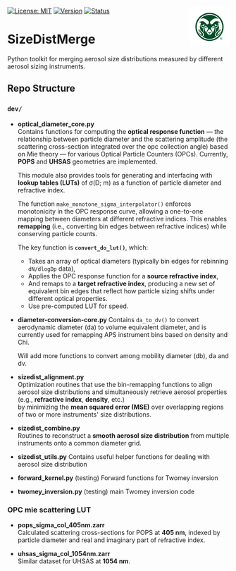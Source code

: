 <!-- Top banner + right-aligned CSU logo (same pattern as your TAMU example) -->
<a href="https://www.atmos.colostate.edu/" target="_blank"> <img src="assets/CSU-Rams-Head-Symbol-357.jpg" align="right" height="90" alt="Colorado State University Atmospheric Science"> </a>

[![License: MIT](https://img.shields.io/badge/License-MIT-yellow.svg)](https://opensource.org/licenses/MIT)
[![Version](https://img.shields.io/badge/python-3.13-blue.svg)](https://www.python.org/downloads/release/python-3137/)
[![Status](https://img.shields.io/badge/status-in%20development-orange.svg)]()

# SizeDistMerge
Python toolkit for merging aerosol size distributions measured by different aerosol sizing instruments.

## Repo Structure


### `dev/`

- **optical_diameter_core.py**  
  Contains functions for computing the **optical response function** — the relationship between particle diameter and the scattering amplitude (the scattering cross-section integrated over the opc collection angle) based on Mie theory — for various Optical Particle Counters (OPCs). Currently, **POPS** and **UHSAS** geometries are implemented.  

  This module also provides tools for generating and interfacing with **lookup tables (LUTs)** of σ(D; m) as a function of particle diameter and refractive index.  

  The function `make_monotone_sigma_interpolator()` enforces monotonicity in the OPC response curve, allowing a one-to-one mapping between diameters at different refractive indices. This enables **remapping** (i.e., converting bin edges between refractive indices) while conserving particle counts.

  The key function is **`convert_do_lut()`**, which:
  - Takes an array of optical diameters (typically bin edges for rebinning `dN/dlogDp` data),
  - Applies the OPC response function for a **source refractive index**,
  - And remaps to a **target refractive index**, producing a new set of equivalent bin edges that reflect how particle sizing shifts under different optical properties.
  - Use pre-computed LUT for speed.

- **diameter-conversion-core.py** 
  Contains `da_to_dv()` to convert aerodynamic diameter (da) to volume equivalent diameter, and is currently used for remapping APS instrument bins based on density and Chi.

  Will add more functions to convert among mobility diameter (db), da and dv.

- **sizedist_alignment.py**  
  Optimization routines that use the bin-remapping functions to align aerosol size distributions and simultaneously retrieve aerosol properties (e.g., **refractive index**, **density**, etc.)  
  by minimizing the **mean squared error (MSE)** over overlapping regions of two or more instruments' size distributions.

- **sizedist_combine.py**  
  Routines to reconstruct a **smooth aerosol size distribution** from multiple instruments onto a common diameter grid. 

- **sizedist_utils.py**
  Contains useful helper functions for dealing with aerosol size distribution

- **forward_kernel.py** (testing)
  Forward functions for Twomey inversion

- **twomey_inversion.py** (testing)
  main Twomey inversion code

### OPC mie scattering LUT

- **pops_sigma_col_405nm.zarr**  
  Calculated scattering cross-sections for POPS at **405 nm**, indexed by particle diameter and real and imaginary part of refractive index.

- **uhsas_sigma_col_1054nm.zarr**  
  Similar dataset for UHSAS at **1054 nm**.


